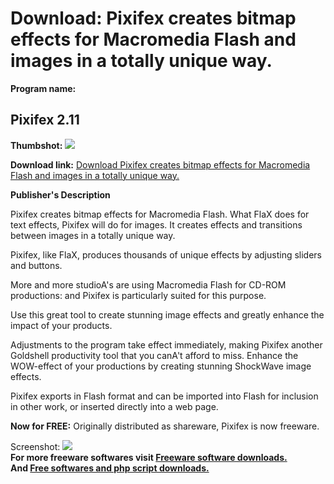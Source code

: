 # Download: Pixifex creates bitmap effects for Macromedia Flash and images in a totally unique way.

**Program name:**

## Pixifex 2.11

  
**Thumbshot:** ![](http://www.freewarefiles.com/screenshot/pixifex_md.jpg)   
  
**Download link:** [Download Pixifex creates bitmap effects for Macromedia Flash and images in a totally unique way.](http://freesoftwares.boysofts.com/Pixifex_program_51771.html)  
  


**Publisher's Description**  
  


Pixifex creates bitmap effects for Macromedia Flash. What FlaX does for text effects, Pixifex will do for images. It creates effects and transitions between images in a totally unique way. 

Pixifex, like FlaX, produces thousands of unique effects by adjusting sliders and buttons.

More and more studioA's are using Macromedia Flash for CD-ROM productions: and Pixifex is particularly suited for this purpose.

Use this great tool to create stunning image effects and greatly enhance the impact of your products.

Adjustments to the program take effect immediately, making Pixifex another Goldshell productivity tool that you canA't afford to miss. Enhance the WOW-effect of your productions by creating stunning ShockWave image effects.

Pixifex exports in Flash format and can be imported into Flash for inclusion in other work, or inserted directly into a web page.

**Now for FREE:** Originally distributed as shareware, Pixifex is now freeware.

  
  
Screenshot: ![](http://www.freewarefiles.com/screenshot/pixifex.jpg)   
**For more freeware softwares visit [Freeware software downloads.](http://freesoftwares.boysofts.com/)**   
**And [Free softwares and php script downloads.](http://www.boysofts.com/)**
